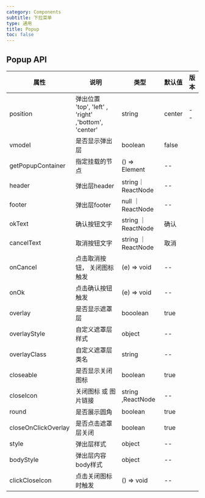 ```yaml
---
category: Components
subtitle: 下拉菜单
type: 通用
title: Popup
toc: false
---
```


## Popup API

| 属性 | 说明 | 类型 | 默认值 | 版本 |
| --- | --- | --- | --- | --- |
|position	| 弹出位置	'top', 'left' , 'right' ,'bottom', 'center'	|string| center |--|
|vmodel	|是否显示弹出层| boolean	| false|
|getPopupContainer |	指定挂载的节点|	() => Element|--|	
|header	|弹出层header|	string｜ReactNode	|--|
|footer	|弹出层footer	|null ｜ ReactNode|	--|
|okText|	确认按钮文字|	string ｜ReactNode|	确认|
|cancelText	|取消按钮文字	|string ｜ReactNode	|取消|
|onCancel|	点击取消按钮， 关闭图标触发	|(e) => void|	--|
|onOk	|点击确认按钮 触发	|(e) => void	|--|
|overlay	|是否显示遮罩层	|booolean	|true|
|overlayStyle|	自定义遮罩层样式|	object|	--|
|overlayClass	|自定义遮罩层类名|	string|	--|
|closeable|	是否显示关闭图标|	boolean	|true|
|closeIcon|	关闭图标 或 图片链接	|string	,ReactNode|	--|
|round |	是否展示圆角 |	boolean	| true |
| closeOnClickOverlay |	是否点击遮罩层关闭 |	boolean	|true|
|style|	弹出层样式|	object|	--|
|bodyStyle|	弹出层内容body样式|	object|	--|
|clickCloseIcon |	点击关闭图标时触发	|() => void |	--|